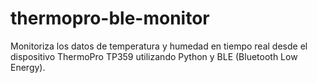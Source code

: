 # thermopro-ble-monitor
Monitoriza los datos de temperatura y humedad en tiempo real desde el dispositivo ThermoPro TP359 utilizando Python y BLE (Bluetooth Low Energy).

